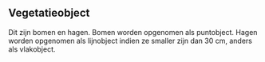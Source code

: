 Vegetatieobject
---------------

Dit zijn bomen en hagen. Bomen worden opgenomen als puntobject. Hagen worden
opgenomen als lijnobject indien ze smaller zijn dan 30 cm, anders als
vlakobject.
